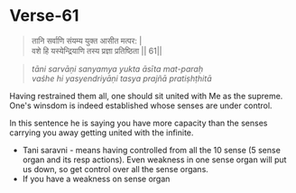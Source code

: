 # Verse-61

> तानि सर्वाणि संयम्य युक्त आसीत मत्पर: |  
वशे हि यस्येन्द्रियाणि तस्य प्रज्ञा प्रतिष्ठिता || 61||

> *tāni sarvāṇi sanyamya yukta āsīta mat-paraḥ  
vaśhe hi yasyendriyāṇi tasya prajñā pratiṣhṭhitā*

Having restrained them all, one should
sit united with Me as the supreme. One's winsdom is indeed
established whose senses are under control. 

In this sentence he is saying you have more capacity than the senses carrying you away getting united with the infinite. 
- Tani saravni - means having controlled from all the 10 sense (5 sense organ and its resp actions). Even weakness in one sense organ will put us down, so get control over all the sense organs.
- If you have a weakness on sense organ

<!--stackedit_data:
eyJoaXN0b3J5IjpbMTc2MzU2MDA5MSwtMjAxNDkzNDcwNiwxND
M0NDEyMjg0LC01MzkwODYwMDRdfQ==
-->